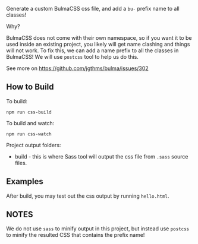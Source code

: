 Generate a custom BulmaCSS css file, and add a `bu-` prefix name to all classes!

Why?

BulmaCSS does not come with their own namespace, so if you want it to be used inside an existing
project, you likely will get name clashing and things will not work. To fix this, we can add a name
prefix to all the classes in BulmaCSS! We will use `postcss` tool to help us do this.

See more on https://github.com/jgthms/bulma/issues/302

## How to Build

To build:

    npm run css-build

To build and watch:

    npm run css-watch

Project output folders:

* build - this is where Sass tool will output the css file from `.sass` source files.

## Examples

After build, you may test out the css output by running `hello.html`.

## NOTES

We do not use `sass` to minify output in this project, but instead use `postcss` to minify the resulted
CSS that contains the prefix name!
